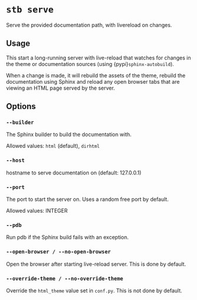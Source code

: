 # `stb serve`

Serve the provided documentation path, with livereload on changes.

## Usage

This start a long-running server with live-reload that watches for changes in
the theme or documentation sources (using {pypi}`sphinx-autobuild`).

When a change is made, it will rebuild the assets of the theme, rebuild the
documentation using Sphinx and reload any open browser tabs that are viewing an
HTML page served by the server.

## Options

### `--builder`

The Sphinx builder to build the documentation with.

Allowed values: `html` (default), `dirhtml`

### `--host`

hostname to serve documentation on (default: 127.0.0.1)

### `--port`

The port to start the server on. Uses a random free port by default.

Allowed values: INTEGER

### `--pdb`

Run pdb if the Sphinx build fails with an exception.

### `--open-browser / --no-open-browser`

Open the browser after starting live-reload server. This is done by default.

### `--override-theme / --no-override-theme`

Override the `html_theme` value set in `conf.py`. This is not done by default.
